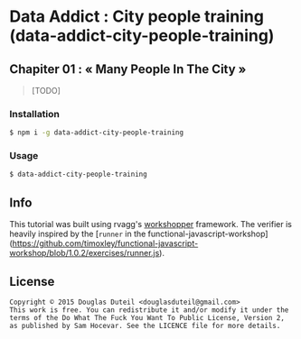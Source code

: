 # Data Addict : City people training (data-addict-city-people-training)

## Chapiter 01 : « Many People In The City »

> [TODO]

### Installation

```sh
$ npm i -g data-addict-city-people-training
```

### Usage

```sh
$ data-addict-city-people-training
```

## Info

This tutorial was built using rvagg's [workshopper](https://github.com/rvagg/workshopper) framework.
The verifier is heavily inspired by the [`runner` in the functional-javascript-workshop] (https://github.com/timoxley/functional-javascript-workshop/blob/1.0.2/exercises/runner.js).


## License

    Copyright © 2015 Douglas Duteil <douglasduteil@gmail.com>
    This work is free. You can redistribute it and/or modify it under the
    terms of the Do What The Fuck You Want To Public License, Version 2,
    as published by Sam Hocevar. See the LICENCE file for more details.

